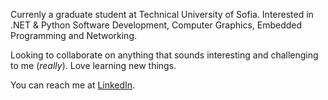 Currenly a graduate student at Technical University of Sofia. Interested in .NET & Python Software Development, Computer Graphics, Embedded Programming and Networking. 

Looking to collaborate on anything that sounds interesting and challenging to me (*really*). Love learning new things.

You can reach me at [LinkedIn](https://www.linkedin.com/in/aleksandar-valov-7b13b020b/).

<!---
avv73/avv73 is a ✨ special ✨ repository because its `README.md` (this file) appears on your GitHub profile.
You can click the Preview link to take a look at your changes.
--->
